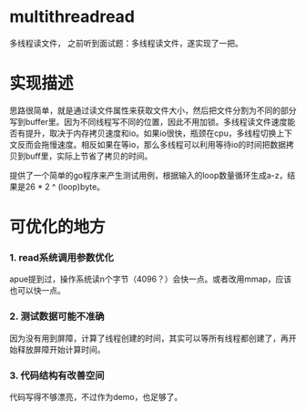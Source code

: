 # multithreadread
多线程读文件， 之前听到面试题：多线程读文件，遂实现了一把。

# 实现描述
思路很简单，就是通过读文件属性来获取文件大小，然后把文件分割为不同的部分写到buffer里。因为不同线程写不同的位置，因此不用加锁。多线程读文件速度能否有提升，取决于内存拷贝速度和io。如果io很快，瓶颈在cpu，多线程切换上下文反而会拖慢速度。相反如果在等io，那么多线程可以利用等待io的时间把数据拷贝到buff里，实际上节省了拷贝的时间。

提供了一个简单的go程序来产生测试用例，根据输入的loop数量循环生成a-z，结果是26 * 2 ^ (loop)byte。

# 可优化的地方
### 1. read系统调用参数优化
apue提到过，操作系统读n个字节（4096？）会快一点。或者改用mmap，应该也可以快一点。

### 2. 测试数据可能不准确
因为没有用到屏障，计算了线程创建的时间，其实可以等所有线程都创建了，再开始释放屏障开始计算时间。

### 3. 代码结构有改善空间
代码写得不够漂亮，不过作为demo，也足够了。